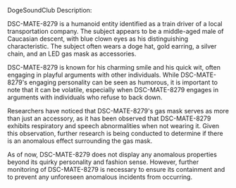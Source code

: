 DogeSoundClub Description:

DSC-MATE-8279 is a humanoid entity identified as a train driver of a local transportation company. The subject appears to be a middle-aged male of Caucasian descent, with blue clown eyes as his distinguishing characteristic. The subject often wears a doge hat, gold earring, a silver chain, and an LED gas mask as accessories.

DSC-MATE-8279 is known for his charming smile and his quick wit, often engaging in playful arguments with other individuals. While DSC-MATE-8279's engaging personality can be seen as humorous, it is important to note that it can be volatile, especially when DSC-MATE-8279 engages in arguments with individuals who refuse to back down.

Researchers have noticed that DSC-MATE-8279's gas mask serves as more than just an accessory, as it has been observed that DSC-MATE-8279 exhibits respiratory and speech abnormalities when not wearing it. Given this observation, further research is being conducted to determine if there is an anomalous effect surrounding the gas mask.

As of now, DSC-MATE-8279 does not display any anomalous properties beyond its quirky personality and fashion sense. However, further monitoring of DSC-MATE-8279 is necessary to ensure its containment and to prevent any unforeseen anomalous incidents from occurring.
